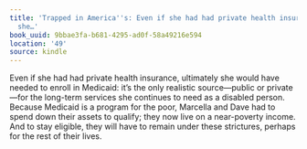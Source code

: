 ```yaml
---
title: 'Trapped in America''s: Even if she had had private health insurance, ultimately
  she…'
book_uuid: 9bbae3fa-b681-4295-ad0f-58a49216e594
location: '49'
source: kindle
---
```


Even if she had had private health insurance, ultimately she would have needed to enroll in Medicaid: it’s the only realistic source—public or private—for the long-term services she continues to need as a disabled person. Because Medicaid is a program for the poor, Marcella and Dave had to spend down their assets to qualify; they now live on a near-poverty income. And to stay eligible, they will have to remain under these strictures, perhaps for the rest of their lives.